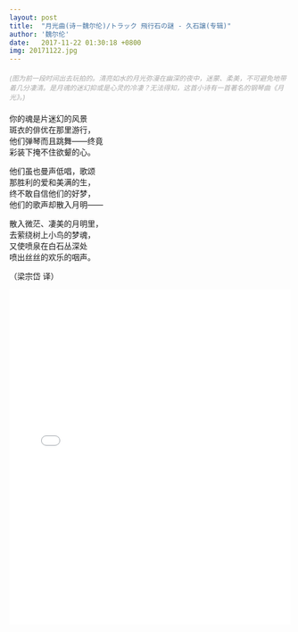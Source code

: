 ```yaml
---
layout: post
title:  "月光曲(诗－魏尔伦)/トラック 飛行石の謎 - 久石譲(专辑)"
author: '魏尔伦'
date:   2017-11-22 01:30:18 +0800
img: 20171122.jpg
---
```

<h5 style="font-size:12px;color:#aaa; font-weight:400;">(图为前一段时间出去玩拍的。清亮如水的月光弥漫在幽深的夜中，迷蒙、柔美，不可避免地带着几分凄清。是月魂的迷幻抑或是心灵的冷凄？无法得知，这首小诗有一首著名的钢琴曲《月光》。)</h5>
你的魂是片迷幻的风景<br>
斑衣的俳优在那里游行，<br>
他们弹琴而且跳舞——终竟<br>
彩装下掩不住欲颦的心。<br>

他们虽也曼声低唱，歌颂<br>
那胜利的爱和美满的生，<br>
终不敢自信他们的好梦，<br>
他们的歌声却散入月明——<br>

散入微茫、凄美的月明里，<br>
去萦绕树上小鸟的梦魂，<br>
又使喷泉在白石丛深处<br>
喷出丝丝的欢乐的咽声。<br>

（梁宗岱 译）



<iframe frameborder="0" src="//music.163.com/outchain/player?type=1&id=42967&auto=1&height=430" style="width:100%; min-height:600px;"></iframe>
